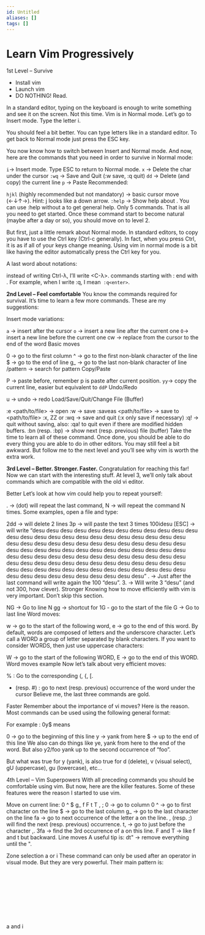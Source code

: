 ```yaml
---
id: Untitled
aliases: []
tags: []
---
```


# Learn Vim Progressively

1st Level – Survive
- Install vim
- Launch vim
- DO NOTHING! Read.

In a standard editor, typing on the keyboard is enough to write something and see it on the screen. Not this time. Vim is in Normal mode. Let’s go to Insert mode. Type the letter i.

You should feel a bit better. You can type letters like in a standard editor. To get back to Normal mode just press the ESC key.

You now know how to switch between Insert and Normal mode. And now, here are the commands that you need in order to survive in Normal mode:

`i`→ Insert mode. Type ESC to return to Normal mode.
`x` → Delete the char under the cursor
`:wq` → Save and Quit (:w save, :q quit)
`dd` → Delete (and copy) the current line
`p` → Paste
Recommended:

`hjkl` (highly recommended but not mandatory) → basic cursor move (←↓↑→). Hint: j looks like a down arrow.
`:help` <command> → Show help about <command>. You can use :help without a <command> to get general help.
Only 5 commands. That is all you need to get started. Once these command start to become natural (maybe after a day or so), you should move on to level 2.

But first, just a little remark about Normal mode. In standard editors, to copy you have to use the Ctrl key (Ctrl-c generally). In fact, when you press Ctrl, it is as if all of your keys change meaning. Using vim in normal mode is a bit like having the editor automatically press the Ctrl key for you.

A last word about notations:

instead of writing Ctrl-λ, I’ll write <C-λ>.
commands starting with : end with <enter>. For example, when I write :q, I mean` :q<enter>`.

**2nd Level – Feel comfortable**
You know the commands required for survival. It’s time to learn a few more commands. These are my suggestions:

Insert mode variations:

`a` → insert after the cursor
`o` → insert a new line after the current one
`O`→ insert a new line before the current one
cw → replace from the cursor to the end of the word
Basic moves

0 → go to the first column
^ → go to the first non-blank character of the line
$ → go to the end of line
g_ → go to the last non-blank character of line
/pattern → search for pattern
Copy/Paste

P → paste before, remember p is paste after current position.
`yy`→ copy the current line, easier but equivalent to `ddP`
Undo/Redo

u → undo
<C-r> → redo
Load/Save/Quit/Change File (Buffer)

:e <path/to/file> → open
:w → save
:saveas <path/to/file> → save to <path/to/file>
:x, ZZ or :wq → save and quit (:x only save if necessary)
:q! → quit without saving, also: :qa! to quit even if there are modified hidden buffers.
:bn (resp. :bp) → show next (resp. previous) file (buffer)
Take the time to learn all of these command. Once done, you should be able to do every thing you are able to do in other editors. You may still feel a bit awkward. But follow me to the next level and you’ll see why vim is worth the extra work.

**3rd Level – Better. Stronger. Faster.**
Congratulation for reaching this far! Now we can start with the interesting stuff. At level 3, we’ll only talk about commands which are compatible with the old vi editor.

Better
Let’s look at how vim could help you to repeat yourself:

. → (dot) will repeat the last command,
N<command> → will repeat the command N times.
Some examples, open a file and type:

2dd → will delete 2 lines
3p → will paste the text 3 times
100idesu [ESC] → will write “desu desu desu desu desu desu desu desu desu desu desu desu desu desu desu desu desu desu desu desu desu desu desu desu desu desu desu desu desu desu desu desu desu desu desu desu desu desu desu desu desu desu desu desu desu desu desu desu desu desu desu desu desu desu desu desu desu desu desu desu desu desu desu desu desu desu desu desu desu desu desu desu desu desu desu desu desu desu desu desu desu desu desu desu desu desu desu desu desu desu desu desu desu desu desu desu desu desu desu desu”
. → Just after the last command will write again the 100 “desu”.
3. → Will write 3 “desu” (and not 300, how clever).
Stronger
Knowing how to move efficiently with vim is very important. Don’t skip this section.

NG → Go to line N
gg → shortcut for 1G - go to the start of the file
G → Go to last line
Word moves:

w → go to the start of the following word,
e → go to the end of this word.
By default, words are composed of letters and the underscore character. Let’s call a WORD a group of letter separated by blank characters. If you want to consider WORDS, then just use uppercase characters:

W → go to the start of the following WORD,
E → go to the end of this WORD.
Word moves example
Now let’s talk about very efficient moves:

% : Go to the corresponding (, {, [.
* (resp. #) : go to next (resp. previous) occurrence of the word under the cursor
Believe me, the last three commands are gold.

Faster
Remember about the importance of vi moves? Here is the reason. Most commands can be used using the following general format:

<start position><command><end position>

For example : 0y$ means

0 → go to the beginning of this line
y → yank from here
$ → up to the end of this line
We also can do things like ye, yank from here to the end of the word. But also y2/foo yank up to the second occurrence of “foo”.

But what was true for y (yank), is also true for d (delete), v (visual select), gU (uppercase), gu (lowercase), etc…

4th Level – Vim Superpowers
With all preceding commands you should be comfortable using vim. But now, here are the killer features. Some of these features were the reason I started to use vim.

Move on current line: 0 ^ $ g_ f F t T , ;
0 → go to column 0
^ → go to first character on the line
$ → go to the last column
g_ → go to the last character on the line
fa → go to next occurrence of the letter a on the line. , (resp. ;) will find the next (resp. previous) occurrence.
t, → go to just before the character ,.
3fa → find the 3rd occurrence of a on this line.
F and T → like f and t but backward.
Line moves
A useful tip is: dt" → remove everything until the ".

Zone selection <action>a<object> or <action>i<object>
These command can only be used after an operator in visual mode. But they are very powerful. Their main pattern is:

<action>a<object> and <action>i<object>

Where action can be any action, for example, d (delete), y (yank), v (select in visual mode). The object can be: w a word, W a WORD (extended word), s a sentence, p a paragraph. But also, natural character such as ", ', ), }, ].

Suppose the cursor is on the first o of (map (+) ("foo")).

vi" → will select foo.
va" → will select "foo".
vi) → will select "foo".
va) → will select ("foo").
v2i) → will select map (+) ("foo")
v2a) → will select (map (+) ("foo"))
Text objects selection
Select rectangular blocks: <C-v>.
Rectangular blocks are very useful for commenting many lines of code. Typically: 0<C-v><C-d>I-- [ESC]

^ → go to the first non-blank character of the line
<C-v> → Start block selection
<C-d> → move down (could also be jjj or %, etc…)
I-- [ESC] → write -- to comment each line
Rectangular blocks
Note: in Windows you might have to use <C-q> instead of <C-v> if your clipboard is not empty.

Completion: <C-n> and <C-p>.
In Insert mode, just type the start of a word, then type <C-p>, magic…

Completion
Macros : qa do something q, @a, @@
qa record your actions in the register a. Then @a will replay the macro saved into the register a as if you typed it. @@ is a shortcut to replay the last executed macro.

Example

On a line containing only the number 1, type this:

qaYp<C-a>q →
qa start recording.
Yp duplicate this line.
<C-a> increment the number.
q stop recording.
@a → write 2 under the 1
@@ → write 3 under the 2
Now do 100@@ will create a list of increasing numbers until 103.
Macros
Visual selection: v,V,<C-v>
We saw an example with <C-v>. There is also v and V. Once the selection has been made, you can:

J → join all the lines together.
< (resp. >) → indent to the left (resp. to the right).
= → auto indent
Autoindent
Add something at the end of all visually selected lines:

<C-v>
go to desired line (jjj or <C-d> or /pattern or % etc…)
$ go to the end of the line
A, write text, ESC.
Append to many lines
Splits: :split and vsplit.
These are the most important commands, but you should look at :help split.

:split → create a split (:vsplit create a vertical split)
<C-w><dir> : where dir is any of hjkl or ←↓↑→ to change the split.
<C-w>_ (resp. <C-w>|) : maximise the size of the split (resp. vertical split)
<C-w>+ (resp. <C-w>-) : Grow (resp. shrink) split
Split
Conclusion
That was 90% of the commands I use every day. I suggest that you learn no more than one or two new commands per day. After two to three weeks you’ll start to feel the power of vim in your hands.

Learning Vim is more a matter of training than plain memorization. Fortunately vim comes with some very good tools and excellent documentation. Run vimtutor until you are familiar with most basic commands. Also, you should read this page carefully: :help usr_02.txt.

Then, you will learn about !, folds, registers, plugins and many other features. Learn vim like you’d learn piano and all should be fine.

If you liked this article, there is a follow up: Vim as IDE

RSS · Tweet · FB
These social sharing links preserve your privacy
Home ¦ Blog ¦ Softwares ¦ About
↑ Top ↑
Published on 2011-08-25
Follow @yogsototh@ieji.de
Yann Esposito©
Done with Vim spacemacs & nanoc Hakyll
Chat

New Conversation

🤓 Explain a complex thing

Explain Artificial Intelligence so that I can explain it to my six-year-old child.


🧠 Get suggestions and create new ideas

Please give me the best 10 travel ideas around the world


💭 Translate, summarize, fix grammar and more…

Translate "I love you into" French


GPT-3.5
Hello, how can I help you today?

explain the python asyncio feature
GPT-3.5
The Python asyncio (Asynchronous I/O) module is a concurrency framework that enables writing asynchronous code using coroutines, event loops, and non-blocking I/O operations. It provides a way to write single-threaded concurrent code that can handle many concurrent connections without the need for multiple threads.

Here are the key features of asyncio:

1. Coroutines: Asyncio allows defining coroutines using the `async def` syntax. Coroutines are functions that can be paused and resumed during execution, enabling concurrency.

2. Event Loop: The event loop is at the core of asyncio. It schedules and executes coroutines, handles callbacks, and manages other asynchronous tasks.

3. Non-Blocking I/O: Asyncio provides non-blocking I/O operations for network communications, file handling, and other I/O-bound tasks. This means that while waiting for an I/O operation to complete (such as reading from a socket), the event loop can continue executing other tasks instead of blocking.

4. Futures: Futures represent results or exceptions in asynchronous operations that may not have completed yet. They allow chaining coroutines together and waiting for their results asynchronously.

5. Task Management: Asyncio provides facilities to manage multiple concurrent tasks or coroutines using `Task` objects within an event loop context.

6. Synchronization Primitives: Asyncio includes various synchronization primitives such as locks, events, semaphores, queues, etc., which help coordinate access to shared resources in a multi-tasking environment.

7. Interoperability with Existing Libraries: Asyncio has support for integrating with existing libraries or frameworks by providing wrappers or adapters to make them compatible with async code.

Overall, asyncio simplifies writing efficient concurrent programs by allowing developers to write asynchronous code in a more sequential style while still achieving high performance through cooperative multitasking within a single thread of execution

break down these vim commands.   :call mkdir(stdpath('config'),'p')    :exe 'edit' stdpath('config
GPT-3.5
The given Vim commands can be broken down as follows:

1. `:call mkdir(stdpath('config'),'p')`: This command is used to create a directory named "config" in the standard path for Vim configuration files. The `mkdir()` function is called with two arguments: the first argument `stdpath('config')` specifies the directory path, and the second argument `'p'` tells Vim to create parent directories if they do not exist.

2. `:exe 'edit' stdpath('config')`: This command is used to open a file named "config" in the standard path for Vim configuration files using the `edit` command (`:edit`). The `exe` command is used to execute an Ex command dynamically by concatenating strings together. In this case, `'edit'` is concatenated with the result of calling `stdpath('config')`, which returns the full file path based on the standard config directory.

In summary, these commands are creating a directory and opening a file within that directory using dynamic string concatenation and functions provided by Vim's scripting capabilities.

coin image
30
Upgrade



GPT-3.5
Ask me anything...


Make a Review & Earn Credit ❤
Chat
Ask
Search
Write
Image
ChatPDF
Vision
Full Page
Invite & Earn


